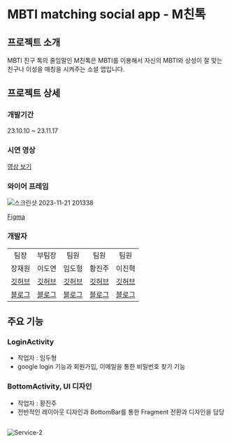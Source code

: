 # MBTI matching social app - M친톡

## 프로젝트 소개
MBTI 친구 톡의 줄임말인 M친톡은 MBTI를 이용해서 자신의 MBTI와 상성이 잘 맞는 친구나 이성을 매칭을 시켜주는 소셜 앱입니다.

## 프로젝트 상세 

### 개발기간
23.10.10 ~ 23.11.17

### 시연 영상
[영상 보기](https://drive.google.com/file/d/1Kwgsahq4zV414lMSXAA0sujLGkYtqP3u/view?t=15s)

### 와이어 프레임
![스크린샷 2023-11-21 201338](https://github.com/6pleasant-MBTITalk/MBTI_Talk/assets/139088072/ccbd3536-33ec-4538-98dd-f000a962f044)

[Figma](https://www.figma.com/file/QXM0DdeFpzehGclrY0fI9p/1?type=design&node-id=0-1&mode=design)

### 개발자

<table>
 <tr>
   <td align="center">팀장</td>
   <td align="center">부팀장</td>
   <td align="center">팀원</td>
   <td align="center">팀원</td>
   <td align="center">팀원</td>
 </tr>
 <tr>
      <td align="center">장재원</td>
      <td align="center">이도연</td>
      <td align="center">임도형</td>
      <td align="center">황진주</td>
      <td align="center">이진혁</td>
   </tr>
 <tr>
      <td align="center"><a href="https://github.com/jang0710">깃허브</a></td>
      <td align="center"><a href="https://github.com/byu-rin">깃허브</a></td>
      <td align="center"><a href="https://github.com/limduh">깃허브</a></td>
      <td align="center"><a href="https://github.com/jinjoo1">깃허브</a></td>
      <td align="center"><a href="https://github.com/jh4016">깃허브</a></td>
   </tr>
 <tr>
      <td align="center"><a href="https://velog.io/@janga19">블로그</a></td>
      <td align="center"><a href="https://velog.io/@simon3397">블로그</a></td>
      <td align="center"><a href="https://duhyoung-tom.tistory.com/">블로그</a></td>
      <td align="center"><a href="https://vjinjoov.tistory.com/">블로그</a></td>
      <td align="center"><a href="https://velog.io/@jh4016">블로그</a></td>

   </tr>
   </table>

   ## 주요 기능
   ### LoginActivity
* 작업자 : 임두형
* google login 기능과 회원가입, 이메일을 통한 비밀번호 찾기 기능

### BottomActivity, UI 디자인
* 작업자 : 황진주
* 전반적인 레이아웃 디자인과 BottomBar를 통한 Fragment 전환과 디자인을 담당
### 

## 
![Service-2](https://github.com/6pleasant-MBTITalk/MBTI_Talk/assets/139088072/542b1455-bd8f-4994-896a-9b25621db252)

